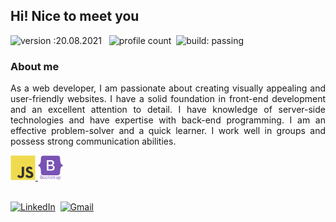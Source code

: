## Hi! Nice to meet you
  
![version :20.08.2021](https://img.shields.io/badge/version-20.08.2021-informational) &nbsp;
![profile count](https://komarev.com/ghpvc/?username=abarnap&color=red)&nbsp;
![build: passing](https://img.shields.io/badge/build-passing-success)

### About me

<p align="justify">As a web developer, I am passionate about creating visually appealing and user-friendly websites. I have a solid foundation in front-end development and an excellent attention to detail. I have knowledge of server-side technologies and have expertise with back-end programming. I am an effective problem-solver and a quick learner. I work well in groups and possess strong communication abilities.<br>
<p align="left">
    <a href="https://developer.mozilla.org/en-US/docs/Web/JavaScript" target="_blank" rel="noreferrer"> 
        <img src="https://raw.githubusercontent.com/devicons/devicon/master/icons/javascript/javascript-original.svg" alt="javascript" width="40" height="40"/> 
    </a> 
     <a href="https://getbootstrap.com" target="_blank" rel="noreferrer"> 
        <img src="https://raw.githubusercontent.com/devicons/devicon/master/icons/bootstrap/bootstrap-plain-wordmark.svg" alt="bootstrap" width="40" height="40"/>
     </a> 
</p>
<br>
<a href="https://www.linkedin.com/in/abarnap/"><img src="https://img.shields.io/badge/linkedin-%230077B5.svg?&style=for-the-badge&logo=linkedin&logoColor=white" alt="LinkedIn" /></a>&nbsp;
<a href="mailto:abarna1022@gmail.com?subject=Refered%20From%20Git%20Profile"><img src="https://img.shields.io/badge/gmail-%23D14836.svg?&style=for-the-badge&logo=gmail&logoColor=white" alt="Gmail"/></a>&nbsp;


